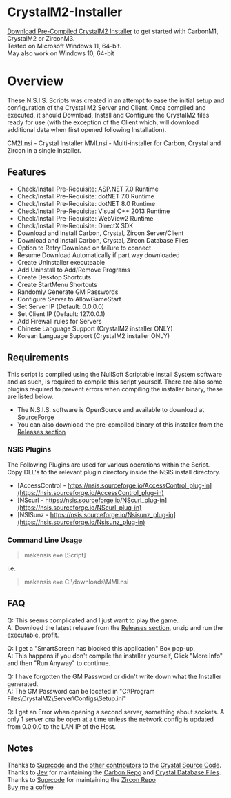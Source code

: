 # CrystalM2-Installer
[Download Pre-Compiled CrystalM2 Installer](https://github.com/meacher0/CrystalM2-Installer/releases) to get started with CarbonM1, CrystalM2 or ZirconM3.\
Tested on Microsoft Windows 11, 64-bit. \
May also work on Windows 10, 64-bit 

# Overview
These N.S.I.S. Scripts was created in an attempt to ease the initial setup and configuration of the Crystal M2 Server and Client. Once compiled and executed, it should Download, Install and Configure the CrystalM2 files ready for use (with the exception of the Client which, will download additional data when first opened following Installation).

CM2I.nsi - Crystal Installer
MMI.nsi - Multi-installer for Carbon, Crystal and Zircon in a single installer.

## Features
- Check/Install Pre-Requisite: ASP.NET 7.0 Runtime
- Check/Install Pre-Requisite: dotNET 7.0 Runtime
- Check/Install Pre-Requisite: dotNET 8.0 Runtime
- Check/Install Pre-Requisite: Visual C++ 2013 Runtime
- Check/Install Pre-Requisite: WebView2 Runtime
- Check/Install Pre-Requisite: DirectX SDK
- Download and Install Carbon, Crystal, Zircon Server/Client
- Download and Install Carbon, Crystal, Zircon Database Files
- Option to Retry Download on failure to connect
- Resume Download Automatically if part way downloaded
- Create Uninstaller executeable
- Add Uninstall to Add/Remove Programs
- Create Desktop Shortcuts
- Create StartMenu Shortcuts
- Randomly Generate GM Passwords
- Configure Server to AllowGameStart
- Set Server IP (Default: 0.0.0.0)
- Set Client IP (Default: 127.0.0.1)
- Add Firewall rules for Servers
- Chinese Language Support (CrystalM2 installer ONLY)
- Korean Language Support (CrystalM2 installer ONLY)

## Requirements
This script is compiled using the NullSoft Scriptable Install System software and as such, is required to compile this script yourself. There are also some plugins required to prevent errors when compiling the installer binary, these are listed below.
- The N.S.I.S. software is OpenSource and available to download at [SourceForge](https://nsis.sourceforge.io/Download) 
- You can also download the pre-compiled binary of this installer from the [Releases section](https://github.com/meacher0/CrystalM2-Installer/releases)

### NSIS Plugins
The Following Plugins are used for various operations within the Script. Copy DLL's to the relevant plugin directory inside the NSIS install directory.
- [AccessControl - https://nsis.sourceforge.io/AccessControl_plug-in](https://nsis.sourceforge.io/AccessControl_plug-in) 
- [NScurl - https://nsis.sourceforge.io/NScurl_plug-in](https://nsis.sourceforge.io/NScurl_plug-in) 
- [NSISunz - https://nsis.sourceforge.io/Nsisunz_plug-in](https://nsis.sourceforge.io/Nsisunz_plug-in)

### Command Line Usage
> makensis.exe [Script]

i.e.

> makensis.exe C:\downloads\MMI.nsi

## FAQ
Q: This seems complicated and I just want to play the game.\
A: Download the latest release from the [Releases section](https://github.com/meacher0/CrystalM2-Installer/releases), unzip and run the executable, profit.

Q: I get a "SmartScreen has blocked this application" Box pop-up.\
A: This happens if you don't compile the installer yourself, Click "More Info" and then "Run Anyway" to continue.

Q: I have forgotten the GM Password or didn't write down what the Installer generated.\
A: The GM Password can be located in "C:\Program Files\CrystalM2\Server\Configs\Setup.ini"

Q: I get an Error when opening a second server, something about sockets.
A only 1 server cna be open at a time unless the network config is updated from 0.0.0.0 to the LAN IP of the Host.

## Notes
Thanks to [Suprcode](https://github.com/Suprcode) and the [other contributors](https://github.com/Suprcode/Crystal/graphs/contributors) to the [Crystal Source Code](https://github.com/Suprcode/Crystal).\
Thanks to [Jev](https://github.com/JevLOMCN) for maintaining the [Carbon Repo](https://github.com/JevLOMCN/mir1) and [Crystal Database Files](https://github.com/Suprcode/Crystal.Database).\
Thanks to [Suprcode](https://github.com/Suprcode) for maintaining the [Zircon Repo](https://github.com/Suprcode/Zircon) \
[Buy me a coffee](https://www.buymeacoffee.com/danraine)
